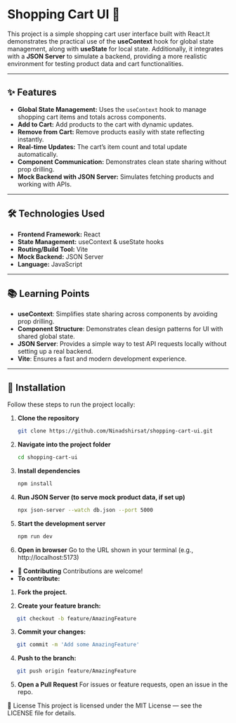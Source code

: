 # Shopping Cart UI 🛒

This project is a simple shopping cart user interface built with React.It demonstrates the practical use of the **useContext** hook for global state management, along with **useState** for local state. Additionally, it integrates with a **JSON Server** to simulate a backend, providing a more realistic environment for testing product data and cart functionalities.

---

## ✨ Features

- **Global State Management:** Uses the `useContext` hook to manage shopping cart items and totals across components.
- **Add to Cart:** Add products to the cart with dynamic updates.
- **Remove from Cart:** Remove products easily with state reflecting instantly.
- **Real-time Updates:** The cart’s item count and total update automatically.
- **Component Communication:** Demonstrates clean state sharing without prop drilling.
- **Mock Backend with JSON Server:** Simulates fetching products and working with APIs.

---

## 🛠️ Technologies Used

- **Frontend Framework:** React
- **State Management:** useContext & useState hooks
- **Routing/Build Tool:** Vite
- **Mock Backend:** JSON Server
- **Language:** JavaScript

---

## 📚 Learning Points

- **useContext**: Simplifies state sharing across components by avoiding prop drilling.
- **Component Structure**: Demonstrates clean design patterns for UI with shared global state.
- **JSON Server**: Provides a simple way to test API requests locally without setting up a real backend.
- **Vite**: Ensures a fast and modern development experience.

---

## 🚀 Installation

Follow these steps to run the project locally:

1. **Clone the repository**

   ```bash
   git clone https://github.com/Ninadshirsat/shopping-cart-ui.git
   ```

2. **Navigate into the project folder**

   ```bash
   cd shopping-cart-ui
   ```

3. **Install dependencies**

   ```bash
   npm install
   ```

4. **Run JSON Server (to serve mock product data, if set up)**

   ```bash
   npx json-server --watch db.json --port 5000
   ```

5. **Start the development server**

   ```bash
   npm run dev
   ```

6. **Open in browser**
   Go to the URL shown in your terminal (e.g., http://localhost:5173)

- **🤝 Contributing**
  Contributions are welcome!
- **To contribute:**

1. **Fork the project.**

2. **Create your feature branch:**

```bash
   git checkout -b feature/AmazingFeature
```

3. **Commit your changes:**

```bash
   git commit -m 'Add some AmazingFeature'
```

4. **Push to the branch:**

```bash
   git push origin feature/AmazingFeature
```

5. **Open a Pull Request**
   For issues or feature requests, open an issue in the repo.

📜 License
This project is licensed under the MIT License — see the LICENSE file for details.
